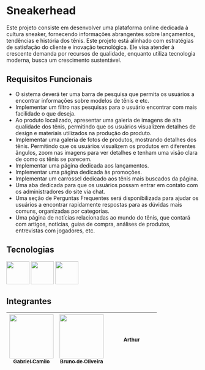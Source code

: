 # Sneakerhead
Este projeto consiste em desenvolver uma plataforma online dedicada à cultura
sneaker, fornecendo informações abrangentes sobre lançamentos, tendências e
história dos tênis.
Este projeto está alinhado com estratégias de satisfação do cliente e inovação
tecnológica. Ele visa atender à crescente demanda por recursos de qualidade,
enquanto utiliza tecnologia moderna, busca um crescimento sustentável.
## Requisitos Funcionais
- O sistema deverá ter uma barra de pesquisa que permita os usuários a encontrar informações sobre modelos de tênis e etc.
- Implementar um filtro nas pesquisas para o usuário encontrar com mais facilidade o que deseja.
- Ao produto localizado, apresentar uma galeria de imagens de alta qualidade dos tênis, permitindo que os usuários visualizem detalhes de design e materiais utilizados na produção do produto.
- Implementar uma galeria de fotos de produtos, mostrando detalhes dos tênis. Permitindo que os usuários visualizem os produtos em diferentes ângulos, zoom nas imagens para ver detalhes e tenham uma visão clara de como os tênis se parecem.
- Implementar uma página dedicada aos lançamentos.
- Implementar uma página dedicada às promoções.
- Implementar um carrossel dedicado aos tênis mais buscados da página.
- Uma aba dedicada para que os usuários possam entrar em contato com os administradores do site via chat.
- Uma seção de Perguntas Frequentes será disponibilizada para ajudar os usuários a encontrar rapidamente respostas para as dúvidas mais comuns, organizadas por categorias.
- Uma página de notícias relacionadas ao mundo do tênis, que contará com artigos, notícias, guias de compra, análises de produtos, entrevistas com jogadores, etc.

## Tecnologias
<img loading="lazy" src="https://www.svgrepo.com/show/508794/css3-01.svg" width="60" height="60"/> <img loadinh="lazy" src="https://www.svgrepo.com/show/508837/html5-01.svg" width="60" height="60"/> <img loadinh="lazy" src="https://www.svgrepo.com/show/94397/java-script-logo.svg" width="60" height="60"/>

## Integrantes
|  [<img loading="lazy" src="https://avatars.githubusercontent.com/u/166080067?v=4" width=115><br><sub>Gabriel Camilo</sub>](https://github.com/camilotesz) | [<img loading="lazy" src="https://avatars.githubusercontent.com/u/142221480?v=4" width=115><br><sub>Bruno de Oliveira</sub>](https://github.com/BrunoLgN) | [<img loading="lazy" src=" " width=115><br><sub>Arthur</sub>](https://github.com/ )
| :---: | :---: | :---: |


